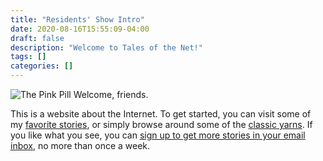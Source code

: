 ```yaml
---
title: "Residents' Show Intro"
date: 2020-08-16T15:55:09-04:00
draft: false
description: "Welcome to Tales of the Net!"
tags: []
categories: []
---
```


![The Pink Pill](/images/Misc/pill.gif)
Welcome, friends.

This is a website about the Internet. To get started, you can visit some of my [favorite stories](/tags/best-of/), or simply browse around some of the [classic yarns](/tags/classic-yarn/). If you like what you see, you can [sign up to get more stories in your email inbox](https://tinyletter.com/alden-rivendale-jones), no more than once a week.